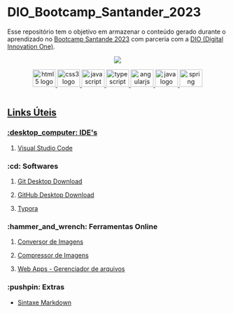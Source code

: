 # DIO_Bootcamp_Santander_2023
Esse repositório tem o objetivo em armazenar o conteúdo gerado durante o aprendizado no [Bootcamp Santande 2023](https://app.becas-santander.com/pt-BR/program/bolsas-santander-santander-bootcamp-2023) com parceria com a [DIO (Digital Innovation One)](https://www.dio.me/).

<p align="center">
 <a href="https://www.dio.me/"> <img src="https://hermes.dio.me/tracks/cover/30278db5-1581-46e2-b04d-42070420b880.png">

<p align="center">
 <img src="" height="40" width="52" alt="html5 logo"/>
 <img src="" height="40" width="52" alt="css3 logo"/>
 <img src="" height="40" width="52" alt="javascript logo"/>
 <img src="" height="40" width="52" alt="typescript logo"/>
 <img src="" height="40" width="52" alt="angularjs logo"/>
 <img src="" height="40" width="52" alt="java logo"/>
 <img src="https://cdn.jsdelivr.net/gh/devicons/devicon/icons/python/python-original-wordmark.svg" height="40" width="52" alt="spring logo"/>



<p align="center">
 <img src="">


## Links Úteis

<h3>:desktop_computer: IDE's</h3>

1. [Visual Studio Code](https://code.visualstudio.com/)

   

<h3>:cd: Softwares</h3>

1. [Git Desktop Download](https://git-scm.com/downloads)

2. [GitHub Desktop Download](https://desktop.github.com/)

3. [Typora](https://typora.io/)

   

<h3>:hammer_and_wrench: Ferramentas Online</h3>

1. [Conversor de Imagens](https://www.img2go.com/pt)

2. [Compressor de Imagens](https://tinypng.com/)

3. [Web Apps - Gerenciador de arquivos](https://123apps.com/)

   


<h3>:pushpin: Extras</h3>

- [Sintaxe Markdown](https://www.markdownguide.org/basic-syntax/)

